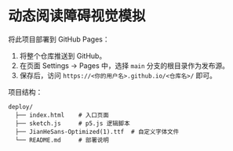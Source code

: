 # 动态阅读障碍视觉模拟

将此项目部署到 GitHub Pages：
1. 将整个仓库推送到 GitHub。
2. 在页面 Settings → Pages 中，选择 `main` 分支的根目录作为发布源。
3. 保存后，访问 `https://<你的用户名>.github.io/<仓库名>/` 即可。

项目结构：
```
deploy/
  ├── index.html    # 入口页面
  ├── sketch.js     # p5.js 逻辑脚本
  ├── JianHeSans-Optimized(1).ttf  # 自定义字体文件
  └── README.md     # 部署说明
```
